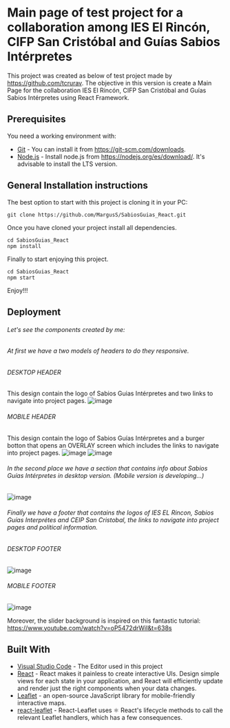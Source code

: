 # Main page of test project for a collaboration among IES El Rincón, CIFP San Cristóbal and Guías Sabios Intérpretes

This project was created as below of test project made by https://github.com/tcrurav.
The objective in this version is create a Main Page for the collaboration IES El Rincón, CIFP San Cristóbal and Guías Sabios Intérpretes using React Framework.
 
## Prerequisites

You need a working environment with:
* [Git](https://git-scm.com) - You can install it from https://git-scm.com/downloads.
* [Node.js](https://nodejs.org) - Install node.js from https://nodejs.org/es/download/. It's advisable to install the LTS version.

## General Installation instructions

The best option to start with this project is cloning it in your PC:

```
git clone https://github.com/MargusS/SabiosGuias_React.git
```

Once you have cloned your project install all dependencies.

```
cd SabiosGuias_React
npm install
```

Finally to start enjoying this project.

```
cd SabiosGuias_React
npm start
```

Enjoy!!!

## Deployment

###### Let's see the components created by me:

###### At first we have a two models of headers to do they responsive. 

###### DESKTOP HEADER
This design contain the logo of Sabios Guias Intérpretes and two links to navigate into project pages.
![image](https://user-images.githubusercontent.com/83511656/167497540-4a8eb21c-f406-4617-a7dc-4c216e32d7e3.png)

###### MOBILE HEADER
This design contain the logo of Sabios Guías Intérpretes and a burger botton that opens an OVERLAY screen which includes the links to navigate into project pages.
![image](https://user-images.githubusercontent.com/83511656/167498600-261c5a27-e443-4dc9-9317-0f62878d48ef.png) ![image](https://user-images.githubusercontent.com/83511656/167498636-2e2449f9-51bc-405f-84b3-1e2ee8eb1752.png)

###### In the second place we have a section that contains info about Sabios Guías Intérpretes in desktop version. (Mobile version is developing...)
![image](https://user-images.githubusercontent.com/83511656/167501862-b86db071-9129-4519-a05c-ee19859c0ff9.png)

###### Finally we have a footer that contains the logos of IES EL Rincon, Sabios Guías Interprétes and CEIP San Cristobal, the links to navigate into project pages and political information.

###### DESKTOP FOOTER
![image](https://user-images.githubusercontent.com/83511656/167502971-3130346d-b839-4256-b145-24645a181b20.png)

###### MOBILE FOOTER
![image](https://user-images.githubusercontent.com/83511656/167502998-237a9ccd-d5e9-41e0-a9e1-171f547eea40.png)

Moreover, the slider background is inspired on this fantastic tutorial: https://www.youtube.com/watch?v=oP5472drWiI&t=638s

## Built With

* [Visual Studio Code](https://code.visualstudio.com/) - The Editor used in this project
* [React](https://reactjs.org/) - React makes it painless to create interactive UIs. Design simple views for each state in your application, and React will efficiently update and render just the right components when your data changes.
* [Leaflet](https://leafletjs.com/) - an open-source JavaScript library for mobile-friendly interactive maps.
* [react-leaflet](https://react-leaflet.js.org/) - React-Leaflet uses ⚛️ React's lifecycle methods to call the relevant Leaflet handlers, which has a few consequences.

